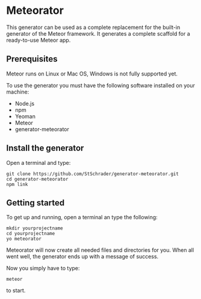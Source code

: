 # Meteorator

This generator can be used as a complete replacement for the built-in generator of the Meteor framework. It generates a complete scaffold for a ready-to-use Meteor app.

## Prerequisites

Meteor runs on Linux or Mac OS, Windows is not fully supported yet.

To use the generator you must have the following software installed on your machine:

* Node.js
* npm
* Yeoman
* Meteor
* generator-meteorator

## Install the generator

Open a terminal and type:

	git clone https://github.com/StSchrader/generator-meteorator.git
	cd generator-meteorator
	npm link


## Getting started

To get up and running, open a terminal an type the following:

    mkdir yourprojectname
    cd yourprojectname
    yo meteorator

Meteorator will now create all needed files and directories for you. When all went well, the generator ends up with a message of success.

Now you simply have to type:

	meteor

to start.